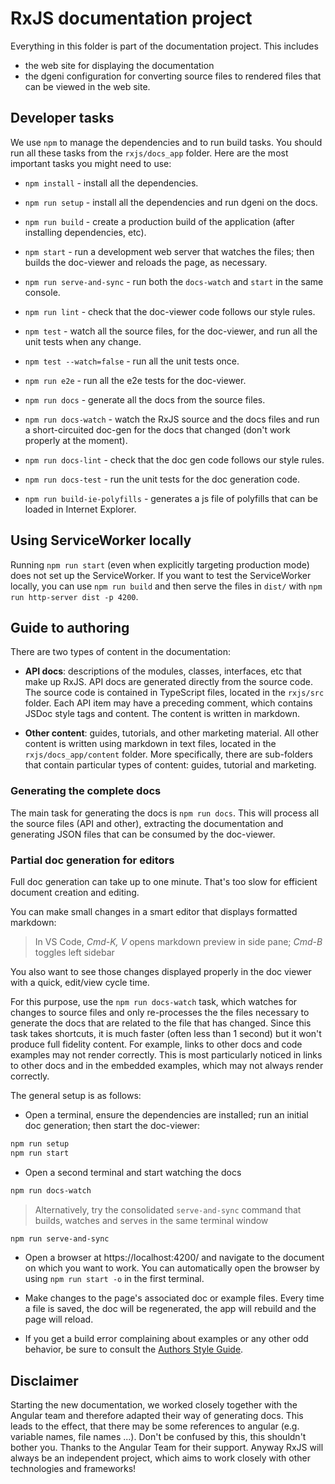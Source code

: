 # RxJS documentation project

Everything in this folder is part of the documentation project. This includes

* the web site for displaying the documentation
* the dgeni configuration for converting source files to rendered files that can be viewed in the web site.

## Developer tasks

We use `npm` to manage the dependencies and to run build tasks.
You should run all these tasks from the `rxjs/docs_app` folder.
Here are the most important tasks you might need to use:

* `npm install` - install all the dependencies.
* `npm run setup` - install all the dependencies and run dgeni on the docs.

* `npm run build` - create a production build of the application (after installing dependencies, etc).

* `npm start` - run a development web server that watches the files; then builds the doc-viewer and reloads the page, as necessary.
* `npm run serve-and-sync` - run both the `docs-watch` and `start` in the same console.
* `npm run lint` - check that the doc-viewer code follows our style rules.
* `npm test` - watch all the source files, for the doc-viewer, and run all the unit tests when any change.
* `npm test --watch=false` - run all the unit tests once.
* `npm run e2e` - run all the e2e tests for the doc-viewer.

* `npm run docs` - generate all the docs from the source files.
* `npm run docs-watch` - watch the RxJS source and the docs files and run a short-circuited doc-gen for the docs that changed (don't work properly at the moment).
* `npm run docs-lint` - check that the doc gen code follows our style rules.
* `npm run docs-test` - run the unit tests for the doc generation code.

* `npm run build-ie-polyfills` - generates a js file of polyfills that can be loaded in Internet Explorer.

## Using ServiceWorker locally

Running `npm run start` (even when explicitly targeting production mode) does not set up the
ServiceWorker. If you want to test the ServiceWorker locally, you can use `npm run build` and then
serve the files in `dist/` with `npm run http-server dist -p 4200`.

## Guide to authoring

There are two types of content in the documentation:

* **API docs**: descriptions of the modules, classes, interfaces, etc that make up RxJS.
API docs are generated directly from the source code.
The source code is contained in TypeScript files, located in the `rxjs/src` folder.
Each API item may have a preceding comment, which contains JSDoc style tags and content.
The content is written in markdown.

* **Other content**: guides, tutorials, and other marketing material.
All other content is written using markdown in text files, located in the `rxjs/docs_app/content` folder.
More specifically, there are sub-folders that contain particular types of content: guides, tutorial and marketing.

### Generating the complete docs

The main task for generating the docs is `npm run docs`. This will process all the source files (API and other),
extracting the documentation and generating JSON files that can be consumed by the doc-viewer.

### Partial doc generation for editors

Full doc generation can take up to one minute. That's too slow for efficient document creation and editing.

You can make small changes in a smart editor that displays formatted markdown:
>In VS Code, _Cmd-K, V_ opens markdown preview in side pane; _Cmd-B_ toggles left sidebar

You also want to see those changes displayed properly in the doc viewer
with a quick, edit/view cycle time.

For this purpose, use the `npm run docs-watch` task, which watches for changes to source files and only
re-processes the the files necessary to generate the docs that are related to the file that has changed.
Since this task takes shortcuts, it is much faster (often less than 1 second) but it won't produce full
fidelity content. For example, links to other docs and code examples may not render correctly. This is
most particularly noticed in links to other docs and in the embedded examples, which may not always render
correctly.

The general setup is as follows:

* Open a terminal, ensure the dependencies are installed; run an initial doc generation; then start the doc-viewer:

```bash
npm run setup
npm run start
```

* Open a second terminal and start watching the docs

```bash
npm run docs-watch
```

>Alternatively, try the consolidated `serve-and-sync` command that builds, watches and serves in the same terminal window
```bash
npm run serve-and-sync
```

* Open a browser at https://localhost:4200/ and navigate to the document on which you want to work.
You can automatically open the browser by using `npm run start -o` in the first terminal.

* Make changes to the page's associated doc or example files. Every time a file is saved, the doc will
be regenerated, the app will rebuild and the page will reload.

* If you get a build error complaining about examples or any other odd behavior, be sure to consult
the [Authors Style Guide](https://angular.io/guide/docs-style-guide).

## Disclaimer

Starting the new documentation, we worked closely together with the Angular team and therefore adapted their way of generating docs. This leads to the effect, that there may be some references to angular (e.g. variable names, file names ...). Don't be confused by this, this shouldn't bother you. Thanks to the Angular Team for their support.
Anyway RxJS will always be an independent project, which aims to work closely with other technologies and frameworks!
